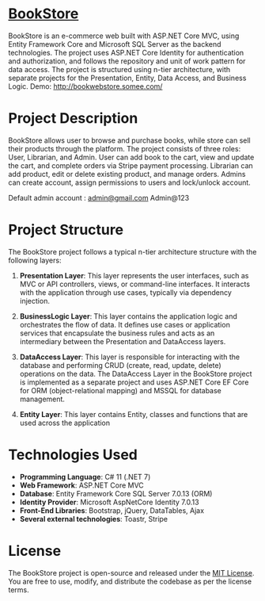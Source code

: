 # [BookStore](http://bookwebstore.somee.com/)

BookStore is an e-commerce web built with ASP.NET Core MVC, using Entity Framework Core and Microsoft SQL Server as the backend technologies. The project uses ASP.NET Core Identity for authentication and authorization, and follows the repository and unit of work pattern for data access. The project is structured using n-tier architecture, with separate projects for the Presentation, Entity, Data Access, and Business Logic.
Demo: http://bookwebstore.somee.com/
# Project Description

BookStore allows user to browse and purchase books, while store can sell their products through the platform. The project consists of three roles: User, Librarian, and Admin. User can add book to the  cart, view and update the cart, and complete orders via Stripe payment processing. Librarian can add product, edit or delete existing product, and manage orders. Admins can create account, assign permissions to users and lock/unlock account.

Default admin account : admin@gmail.com 
                        Admin@123
# Project Structure

The BookStore project follows a typical n-tier architecture structure with the following layers:

1. **Presentation Layer**: This layer represents the user interfaces, such as MVC or API controllers, views, or command-line interfaces. It interacts with the application through use cases, typically via dependency injection.

2. **BusinessLogic Layer**: This layer contains the application logic and orchestrates the flow of data. It defines use cases or application services that encapsulate the business rules and acts as an intermediary between the Presentation and DataAccess layers.

3. **DataAccess Layer**: This layer is responsible for interacting with the database and performing CRUD (create, read, update, delete) operations on the data. The DataAccess Layer in the BookStore project is implemented as a separate project and uses ASP.NET Core EF Core for ORM (object-relational mapping) and MSSQL for database management.

4. **Entity Layer**: This layer contains Entity, classes and functions that are used across the application

# Technologies Used 
- **Programming Language**: C# 11 (.NET 7)
- **Web Framework**: ASP.NET Core MVC
- **Database**: Entity Framework Core SQL Server 7.0.13 (ORM)
- **Identity Provider**: Microsoft AspNetCore Identity 7.0.13
- **Front-End Libraries**: Bootstrap, jQuery, DataTables, Ajax
- **Several external technologies**: Toastr, Stripe
# License
The BookStore project is open-source and released under the [MIT License](https://opensource.org/licenses/MIT). You are free to use, modify, and distribute the codebase as per the license terms.






  
